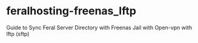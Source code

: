 # feralhosting-freenas_lftp
Guide to Sync Feral Server Directory with Freenas Jail with Open-vpn with lftp (sftp)
